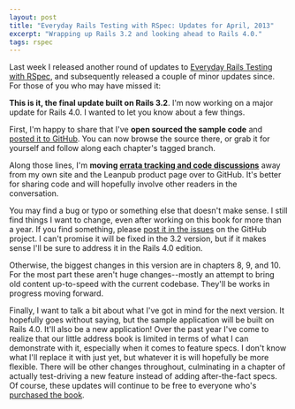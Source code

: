 ```yaml
---
layout: post
title: "Everyday Rails Testing with RSpec: Updates for April, 2013"
excerpt: "Wrapping up Rails 3.2 and looking ahead to Rails 4.0."
tags: rspec
---
```


Last week I released another round of updates to [Everyday Rails Testing with RSpec](https://leanpub.com/everydayrailsrspec), and subsequently released a couple of minor updates since. For those of you who may have missed it:

**This is it, the final update built on Rails 3.2**. I'm now working on a major update for Rails 4.0. I wanted to let you know about a few things.

First, I'm happy to share that I've **open sourced the sample code** and [posted it to GitHub](https://github.com/ruralocity/everyday_rails_rspec_rails_3_2). You can now browse the source there, or grab it for yourself and follow along each chapter's tagged branch.

Along those lines, I'm **moving [errata tracking and code discussions](https://github.com/ruralocity/everyday_rails_rspec_rails_3_2/issues)** away from my own site and the Leanpub product page over to GitHub. It's better for sharing code and will hopefully involve other readers in the conversation.

You may find a bug or typo or something else that doesn't make sense. I still find things I want to change, even after working on this book for more than a year. If you find something, please [post it in the issues](https://github.com/ruralocity/everyday_rails_rspec_rails_3_2/issues) on the GitHub project. I can't promise it will be fixed in the 3.2 version, but if it makes sense I'll be sure to address it in the Rails 4.0 edition.

Otherwise, the biggest changes in this version are in chapters 8, 9, and 10. For the most part these aren't huge changes--mostly an attempt to bring old content up-to-speed with the current codebase. They'll be works in progress moving forward.

Finally, I want to talk a bit about what I've got in mind for the next version. It hopefully goes without saying, but the sample application will be built on Rails 4.0. It'll also be a new application! Over the past year I've come to realize that our little address book is limited in terms of what I can demonstrate with it, especially when it comes to feature specs. I don't know what I'll replace it with just yet, but whatever it is will hopefully be more flexible. There will be other changes throughout, culminating in a chapter of actually test-driving a new feature instead of adding after-the-fact specs. Of course, these updates will continue to be free to everyone who's [purchased the book](https://leanpub.com/everydayrailsrspec).
